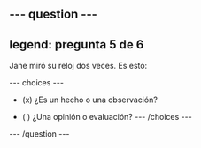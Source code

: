 --- question ---
---
legend: pregunta 5 de 6
---

Jane miró su reloj dos veces. Es esto:

--- choices ---
- (x) ¿Es un hecho o una observación?

- ( ) ¿Una opinión o evaluación?
--- /choices ---

--- /question ---
